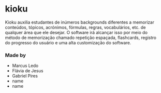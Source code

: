 # kioku
Kioku auxilia estudantes de inúmeros backgrounds diferentes a memorizar conteúdos, tópicos, acrónimos, fórmulas, regras, vocabulários, etc. de qualquer área que ele desejar. O software irá alcançar isso por meio do método de memorização chamado repetição espaçada, flashcards, registro do progresso do usuário e uma alta customização do software.

### Made by
- Marcus Ledo
- Flávia de Jesus 
- Gabriel Pires 
- name
- name
